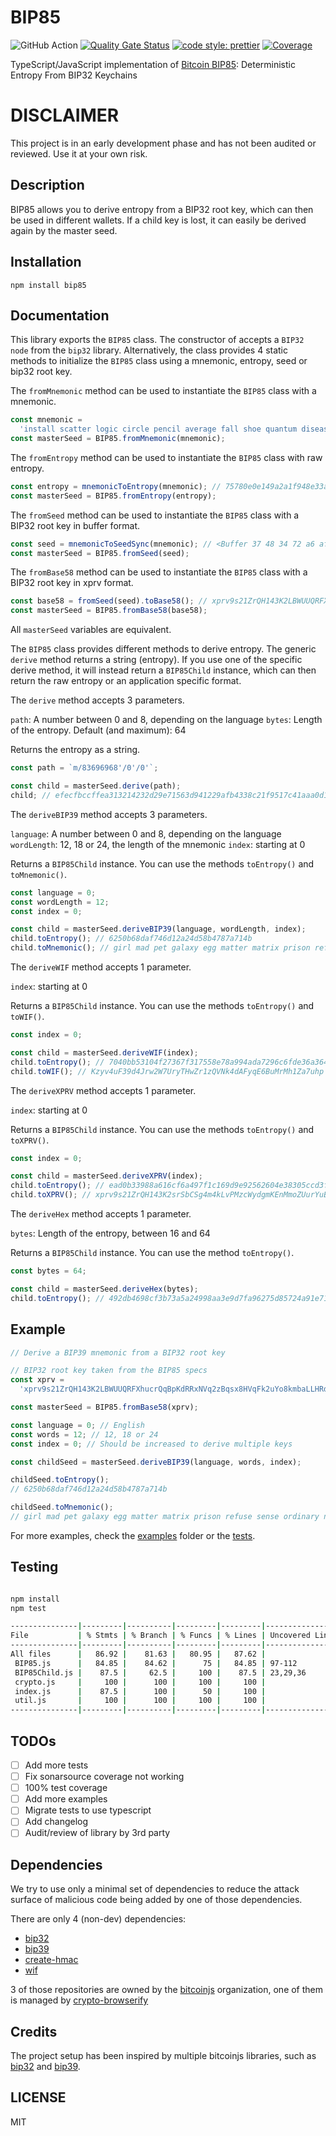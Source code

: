 # BIP85

![GitHub Action](https://github.com/AndreasGassmann/bip85/workflows/Build%2C%20Test%20and%20Analyze/badge.svg)
[![Quality Gate Status](https://sonarcloud.io/api/project_badges/measure?project=AndreasGassmann_bip85&metric=alert_status)](https://sonarcloud.io/dashboard?id=AndreasGassmann_bip85)
[![code style: prettier](https://img.shields.io/badge/code_style-prettier-ff69b4.svg?style=flat-square)](https://github.com/prettier/prettier)
[![Coverage](https://sonarcloud.io/api/project_badges/measure?project=AndreasGassmann_bip85&metric=coverage)](https://sonarcloud.io/dashboard?id=AndreasGassmann_bip85)

TypeScript/JavaScript implementation of [Bitcoin BIP85](https://github.com/bitcoin/bips/blob/master/bip-0085.mediawiki): Deterministic Entropy From BIP32 Keychains

# DISCLAIMER

This project is in an early development phase and has not been audited or reviewed. Use it at your own risk.

## Description

BIP85 allows you to derive entropy from a BIP32 root key, which can then be used in different wallets. If a child key is lost, it can easily be derived again by the master seed.

## Installation

```
npm install bip85
```

## Documentation

This library exports the `BIP85` class. The constructor of accepts a `BIP32 node` from the `bip32` library. Alternatively, the class provides 4 static methods to initialize the `BIP85` class using a mnemonic, entropy, seed or bip32 root key.

The `fromMnemonic` method can be used to instantiate the `BIP85` class with a mnemonic.

```typescript
const mnemonic =
  'install scatter logic circle pencil average fall shoe quantum disease suspect usage'; // Mnemonic
const masterSeed = BIP85.fromMnemonic(mnemonic);
```

The `fromEntropy` method can be used to instantiate the `BIP85` class with raw entropy.

```typescript
const entropy = mnemonicToEntropy(mnemonic); // 75780e0e149a2a1f948e33af47e36b77
const masterSeed = BIP85.fromEntropy(entropy);
```

The `fromSeed` method can be used to instantiate the `BIP85` class with a BIP32 root key in buffer format.

```typescript
const seed = mnemonicToSeedSync(mnemonic); // <Buffer 37 48 34 72 a6 af 7f d1 07 fb 5f 5a aa a7 bd dc 89 69 03 53 36 92 29 77 1c 32 81 2f 71 12 07 c8 73 98 a8 d4 4c fc 76 3a 81 85 ff 34 62 72 e8 f1 45 51 ... 14 more bytes>
const masterSeed = BIP85.fromSeed(seed);
```

The `fromBase58` method can be used to instantiate the `BIP85` class with a BIP32 root key in xprv format.

```typescript
const base58 = fromSeed(seed).toBase58(); // xprv9s21ZrQH143K2LBWUUQRFXhucrQqBpKdRRxNVq2zBqsx8HVqFk2uYo8kmbaLLHRdqtQpUm98uKfu3vca1LqdGhUtyoFnCNkfmXRyPXLjbKb
const masterSeed = BIP85.fromBase58(base58);
```

All `masterSeed` variables are equivalent.

The `BIP85` class provides different methods to derive entropy. The generic `derive` method returns a string (entropy). If you use one of the specific derive method, it will instead return a `BIP85Child` instance, which can then return the raw entropy or an application specific format.

The `derive` method accepts 3 parameters.

`path`: A number between 0 and 8, depending on the language
`bytes`: Length of the entropy. Default (and maximum): 64

Returns the entropy as a string.

```typescript
const path = `m/83696968'/0'/0'`;

const child = masterSeed.derive(path);
child; // efecfbccffea313214232d29e71563d941229afb4338c21f9517c41aaa0d16f00b83d2a09ef747e7a64e8e2bd5a14869e693da66ce94ac2da570ab7ee48618f7
```

The `deriveBIP39` method accepts 3 parameters.

`language`: A number between 0 and 8, depending on the language
`wordLength`: 12, 18 or 24, the length of the mnemonic
`index`: starting at 0

Returns a `BIP85Child` instance. You can use the methods `toEntropy()` and `toMnemonic()`.

```typescript
const language = 0;
const wordLength = 12;
const index = 0;

const child = masterSeed.deriveBIP39(language, wordLength, index);
child.toEntropy(); // 6250b68daf746d12a24d58b4787a714b
child.toMnemonic(); // girl mad pet galaxy egg matter matrix prison refuse sense ordinary nose
```

The `deriveWIF` method accepts 1 parameter.

`index`: starting at 0

Returns a `BIP85Child` instance. You can use the methods `toEntropy()` and `toWIF()`.

```typescript
const index = 0;

const child = masterSeed.deriveWIF(index);
child.toEntropy(); // 7040bb53104f27367f317558e78a994ada7296c6fde36a364e5baf206e502bb1
child.toWIF(); // Kzyv4uF39d4Jrw2W7UryTHwZr1zQVNk4dAFyqE6BuMrMh1Za7uhp
```

The `deriveXPRV` method accepts 1 parameter.

`index`: starting at 0

Returns a `BIP85Child` instance. You can use the methods `toEntropy()` and `toXPRV()`.

```typescript
const index = 0;

const child = masterSeed.deriveXPRV(index);
child.toEntropy(); // ead0b33988a616cf6a497f1c169d9e92562604e38305ccd3fc96f2252c177682
child.toXPRV(); // xprv9s21ZrQH143K2srSbCSg4m4kLvPMzcWydgmKEnMmoZUurYuBuYG46c6P71UGXMzmriLzCCBvKQWBUv3vPB3m1SATMhp3uEjXHJ42jFg7myX
```

The `deriveHex` method accepts 1 parameter.

`bytes`: Length of the entropy, between 16 and 64

Returns a `BIP85Child` instance. You can use the method `toEntropy()`.

```typescript
const bytes = 64;

const child = masterSeed.deriveHex(bytes);
child.toEntropy(); // 492db4698cf3b73a5a24998aa3e9d7fa96275d85724a91e71aa2d645442f878555d078fd1f1f67e368976f04137b1f7a0d19232136ca50c44614af72b5582a5c
```

## Example

```typescript
// Derive a BIP39 mnemonic from a BIP32 root key

// BIP32 root key taken from the BIP85 specs
const xprv =
  'xprv9s21ZrQH143K2LBWUUQRFXhucrQqBpKdRRxNVq2zBqsx8HVqFk2uYo8kmbaLLHRdqtQpUm98uKfu3vca1LqdGhUtyoFnCNkfmXRyPXLjbKb';

const masterSeed = BIP85.fromBase58(xprv);

const language = 0; // English
const words = 12; // 12, 18 or 24
const index = 0; // Should be increased to derive multiple keys

const childSeed = masterSeed.deriveBIP39(language, words, index);

childSeed.toEntropy();
// 6250b68daf746d12a24d58b4787a714b

childSeed.toMnemonic();
// girl mad pet galaxy egg matter matrix prison refuse sense ordinary nose
```

For more examples, check the [examples](/examples/) folder or the [tests](/test/).

## Testing

```bash

npm install
npm test

---------------|---------|----------|---------|---------|-------------------
File           | % Stmts | % Branch | % Funcs | % Lines | Uncovered Line #s
---------------|---------|----------|---------|---------|-------------------
All files      |   86.92 |    81.63 |   80.95 |   87.62 |
 BIP85.js      |   84.85 |    84.62 |      75 |   84.85 | 97-112
 BIP85Child.js |    87.5 |     62.5 |     100 |    87.5 | 23,29,36
 crypto.js     |     100 |      100 |     100 |     100 |
 index.js      |    87.5 |      100 |      50 |     100 |
 util.js       |     100 |      100 |     100 |     100 |
---------------|---------|----------|---------|---------|-------------------

```

## TODOs

- [ ] Add more tests
- [ ] Fix sonarsource coverage not working
- [ ] 100% test coverage
- [ ] Add more examples
- [ ] Migrate tests to use typescript
- [ ] Add changelog
- [ ] Audit/review of library by 3rd party

## Dependencies

We try to use only a minimal set of dependencies to reduce the attack surface of malicious code being added by one of those dependencies.

There are only 4 (non-dev) dependencies:

- [bip32](https://www.npmjs.com/package/bip32)
- [bip39](https://www.npmjs.com/package/bip39)
- [create-hmac](https://www.npmjs.com/package/create-hmac)
- [wif](https://www.npmjs.com/package/wif)

3 of those repositories are owned by the [bitcoinjs](https://github.com/bitcoinjs) organization, one of them is managed by [crypto-browserify](https://github.com/crypto-browserify)

## Credits

The project setup has been inspired by multiple bitcoinjs libraries, such as [bip32](https://www.npmjs.com/package/bip32) and [bip39](https://www.npmjs.com/package/bip39).

## LICENSE

MIT
